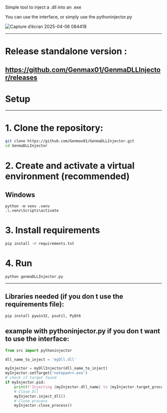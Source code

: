 
Simple tool to inject a .dll into an .exe

You can use the interface, or simply use the pythoninjector.py

![Capture d’écran 2025-04-06 084418](https://github.com/user-attachments/assets/95cb0a37-411a-4223-b82e-c2f4f8b046ec)

----------------
# Release standalone version :
https://github.com/Genmax01/GenmaDLLInjector/releases
----------------
# Setup
----------------
# 1. Clone the repository:
   ```bash
   git clone https://github.com/Genmax01/GenmaDLLInjector.git
   cd GenmaDLLInjector
   ```

# 2. Create and activate a virtual environment (recommended)
## Windows
```
python -m venv .venv
.\.venv\Scripts\activate
```
# 3. Install requirements
```
pip install -r requirements.txt
```
# 4. Run
```
python genmaDLLInjector.py
```

----------------

## Libraries needed (if you don t use the requirements file):
```
pip install pywin32, psutil, PyQt6  
```

## example with pythoninjector.py if you don t want to use the interface:
```python
from src import pythoninjector

dll_name_to_inject = 'myDll.dll'

myInjector = myDllInjector(dll_name_to_inject)
myInjector.setTarget('notepad++.exe')
# check if target found
if myInjector.pid:
    print(f'Injecting {myInjector.dll_name} to {myInjector.target_process_name}. PID: {myInjector.pid}')
    # Close Dll
    myInjector.inject_dll()
    # Close process
    myInjector.close_process()

```
